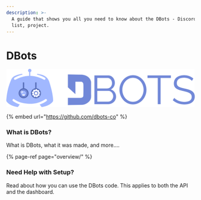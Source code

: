 ```yaml
---
description: >-
  A guide that shows you all you need to know about the DBots - Discord bot
  list, project.
---
```


# DBots

![DBots - Find the Best Discord Bots](../../.gitbook/assets/image%20%2840%29.png)

{% embed url="https://github.com/dbots-co" %}

### What is DBots?

What is DBots, what it was made, and more....

{% page-ref page="overview/" %}

### Need Help with Setup?

Read about how you can use the DBots code. This applies to both the API and the dashboard.



